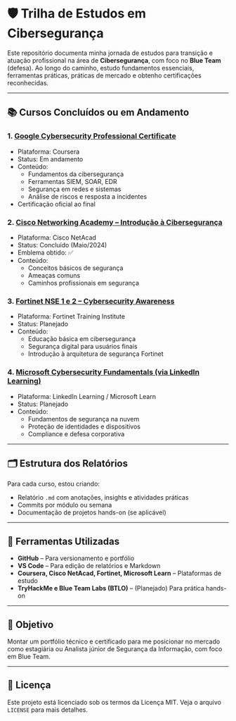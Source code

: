 # 🛡️ Trilha de Estudos em Cibersegurança

Este repositório documenta minha jornada de estudos para transição e atuação profissional na área de **Cibersegurança**, com foco no **Blue Team** (defesa). Ao longo do caminho, estudo fundamentos essenciais, ferramentas práticas, práticas de mercado e obtenho certificações reconhecidas.

---

## 📚 Cursos Concluídos ou em Andamento

### 1. **[Google Cybersecurity Professional Certificate](https://www.coursera.org/professional-certificates/google-cybersecurity)**
- Plataforma: Coursera
- Status: Em andamento
- Conteúdo:
  - Fundamentos da cibersegurança
  - Ferramentas SIEM, SOAR, EDR
  - Segurança em redes e sistemas
  - Análise de riscos e resposta a incidentes
- Certificação oficial ao final

### 2. **[Cisco Networking Academy – Introdução à Cibersegurança](https://www.netacad.com/courses/cybersecurity/introduction-cybersecurity)**
- Plataforma: Cisco NetAcad
- Status: Concluído (Maio/2024)
- Emblema obtido: ✅
- Conteúdo:
  - Conceitos básicos de segurança
  - Ameaças comuns
  - Caminhos profissionais em segurança

### 3. **[Fortinet NSE 1 e 2 – Cybersecurity Awareness](https://training.fortinet.com/)**
- Plataforma: Fortinet Training Institute
- Status: Planejado
- Conteúdo:
  - Educação básica em cibersegurança
  - Segurança digital para usuários finais
  - Introdução à arquitetura de segurança Fortinet

### 4. **[Microsoft Cybersecurity Fundamentals (via LinkedIn Learning)](https://www.linkedin.com/learning/)**
- Plataforma: LinkedIn Learning / Microsoft Learn
- Status: Planejado
- Conteúdo:
  - Fundamentos de segurança na nuvem
  - Proteção de identidades e dispositivos
  - Compliance e defesa corporativa

---

## 🗂️ Estrutura dos Relatórios

Para cada curso, estou criando:
- Relatório `.md` com anotações, insights e atividades práticas
- Commits por módulo ou semana
- Documentação de projetos hands-on (se aplicável)

---

## 🧰 Ferramentas Utilizadas

- **GitHub** – Para versionamento e portfólio
- **VS Code** – Para edição de relatórios e Markdown
- **Coursera, Cisco NetAcad, Fortinet, Microsoft Learn** – Plataformas de estudo
- **TryHackMe e Blue Team Labs (BTLO)** – (Planejado) Para prática hands-on

---

## 🎯 Objetivo

Montar um portfólio técnico e certificado para me posicionar no mercado como estagiária ou Analista júnior de Segurança da Informação, com foco em Blue Team.

---

## 📄 Licença

Este projeto está licenciado sob os termos da Licença MIT. Veja o arquivo `LICENSE` para mais detalhes.

